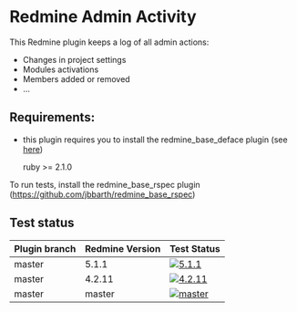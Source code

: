 Redmine Admin Activity
======================

This Redmine plugin keeps a log of all admin actions:
- Changes in project settings
- Modules activations
- Members added or removed
- ...

## Requirements:

* this plugin requires you to install the redmine_base_deface plugin (see [here](https://github.com/jbbarth/redmine_base_deface))

    ruby >= 2.1.0

To run tests, install the redmine_base_rspec plugin (https://github.com/jbbarth/redmine_base_rspec)


## Test status

|Plugin branch| Redmine Version | Test Status       |
|-------------|-----------------|-------------------|
|master       | 5.1.1           | [![5.1.1][1]][5]  |
|master       | 4.2.11          | [![4.2.11][2]][5] |
|master       | master          | [![master][4]][5] |

[1]: https://github.com/nanego/redmine_admin_activity/actions/workflows/5_1_1.yml/badge.svg
[2]: https://github.com/nanego/redmine_admin_activity/actions/workflows/4_2_11.yml/badge.svg
[4]: https://github.com/nanego/redmine_admin_activity/actions/workflows/master.yml/badge.svg
[5]: https://github.com/nanego/redmine_admin_activity/actions
